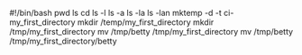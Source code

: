 #!/bin/bash
pwd
ls
cd
ls -l
ls -a
ls -la
ls -lan
mktemp -d -t ci-my_first_directory
mkdir /temp/my_first_directory
mkdir /tmp/my_first_directory
mv /tmp/betty /tmp/my_first_directory
mv /tmp/betty /tmp/my_first_directory/betty
